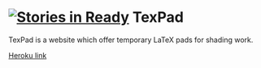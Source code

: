 [![Stories in Ready](https://badge.waffle.io/Focus/texpad.png?label=ready&title=Ready)](https://waffle.io/Focus/texpad)
TexPad
======

TexPad is a website which offer temporary LaTeX pads for shading work.

[Heroku link](http://texpad.herokuapp.com)

